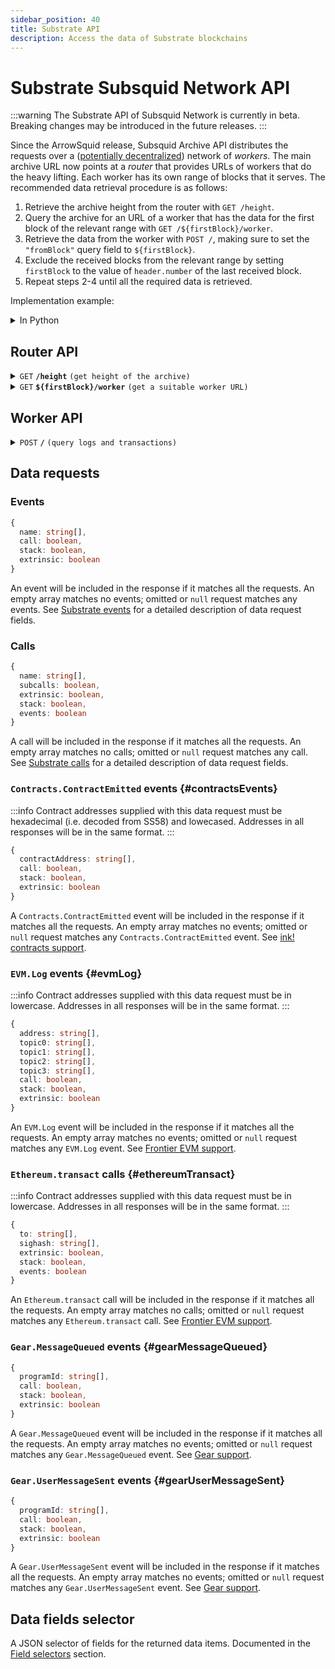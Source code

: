 ```yaml
---
sidebar_position: 40
title: Substrate API
description: Access the data of Substrate blockchains
---
```


# Substrate Subsquid Network API

:::warning
The Substrate API of Subsquid Network is currently in beta. Breaking changes may be introduced in the future releases.
:::

Since the ArrowSquid release, Subsquid Archive API distributes the requests over a ([potentially decentralized](/subsquid-network/public)) network of _workers_. The main archive URL now points at a _router_ that provides URLs of workers that do the heavy lifting. Each worker has its own range of blocks that it serves. The recommended data retrieval procedure is as follows:

1. Retrieve the archive height from the router with `GET /height`.
2. Query the archive for an URL of a worker that has the data for the first block of the relevant range with `GET /${firstBlock}/worker`.
3. Retrieve the data from the worker with `POST /`, making sure to set the `"fromBlock"` query field to `${firstBlock}`.
4. Exclude the received blocks from the relevant range by setting `firstBlock` to the value of `header.number` of the last received block.
5. Repeat steps 2-4 until all the required data is retrieved.

Implementation example:

<details>

<summary>In Python</summary>

```python
def get_text(url: str) -> str:
    res = requests.get(url)
    res.raise_for_status()
    return res.text


def dump(
    archive_url: str,
    query: Query,
    first_block: int,
    last_block: int
) -> None:
    assert 0 <= first_block <= last_block
    query = dict(query)  # copy query to mess with it later

    archived_height = int(get_text(f'{archive_url}/height'))
    next_block = first_block
    last_block = min(last_block, archived_height)

    while next_block <= last_block:
        worker_url = get_text(f'{archive_url}/{next_block}/worker')

        query['fromBlock'] = next_block
        query['toBlock'] = last_block
        res = requests.post(worker_url, json=query)
        res.raise_for_status()
        blocks = res.json()

        last_processed_block = blocks[-1]['header']['number']
        next_block = last_processed_block + 1
        for block in blocks:
            print(json.dumps(block))
```
Full code [here](https://gist.github.com/eldargab/2e007a293ac9f82031d023f1af581a7d).

</details>

## Router API

<details>

<summary><code>GET</code> <code><b>/height</b></code> <code>(get height of the archive)</code></summary>

**Example response:** `16576911`.

</details>

<details>

<summary><code>GET</code> <code><b>$&#123;firstBlock&#125;/worker</b></code> <code>(get a suitable worker URL)</code></summary>

The returned worker will be capable of processing `POST /` requests in which the `"fromBlock"` field is equal to `${firstBlock}`.

**Example response:** `https://rb04.sqd-archive.net/worker/query/czM6Ly9hY2FsYS0z`.

</details>

## Worker API

<details>

<summary><code>POST</code> <code><b>/</b></code> <code>(query logs and transactions)</code></summary>

##### Query Fields

- **type**: `"substrate"`
- **fromBlock**: Block number to start from (inclusive).
- **toBlock**: (optional) Block number to end on (inclusive). If this is not given, the query will go on for a fixed amount of time or until it reaches the height of the archive.
- **includeAllBlocks**: (optional) If true, the archive will include blocks that contain no data selected by data requests into its response.
- **fields**: (optional) A [selector](#data-fields-selector) of data fields to retrieve. Common for all data items.
- **events**: (optional) A list of [event requests](#events).
- **calls**: (optional) A list of [call requests](#calls).
- **contractsEvents**: (optional) A list of [Contracts.ContractEmitted event requests](#contractsEvents).
- **evmLogs**: (optional) A list of [EVM.Log event requests](#evmLog).
- **ethereumTransactions**: (optional) A list of [Ethereum.transact call requests](#ethereumTransact).
- **gearMessagesQueued**: (optional) A list of [Gear.MessageQueued event requests](#gearMessageQueued).
- **gearUserMessagesSent**: (optional) A list of [Gear.UserMessageSent event requests](#gearUserMessageSent).

In all cases, empty lists of requests **request no data**. Omit a field or send a `null` for a wildcard subscription.

<details>

<summary>

##### Example Request
</summary>

```json
{
  "type": "substrate",
  "fromBlock": 4669000,
  "toBlock":4669010,
  "fields": {
    "event": {
      "name": true,
      "args": true
    },
    "call": {
      "name": true,
      "args": true   
    }               
  },
  "events": [
    {        
      "name": ["Balances.Transfer"] 
    }              
  ]              
}
```

</details>

<details>

<summary>

##### Example Response
</summary>

```json
[
  {
    "header": {
      "number": 4669000,
      "hash": "0xa4667263922a1f71708993dc923b974bdece3a117538d3654f44ace403e6614f",
      "parentHash": "0x068d9e6dc7f3245df45a00a6a18ed1a07e64a53997f5f3f89e8b09c9db267b2b"
    },
    "events": []
  },
  {
    "header": {
      "number": 4669005,
      "hash": "0x7ae89bccf9d8a3fcb33b9310bff5d83aaf905099e32dd7766443c9b96143cde9",
      "parentHash": "0x36c515ee7a74db78a4ddee5734e8a79440e08bafd7e440886c7fcfd0d6389088"
    },
    "events": [
      {
        "index": 1,
        "extrinsicIndex": 1,
        "callAddress": [],
        "name": "Balances.Transfer",
        "args": [
          "0x3a7b188d341fcd76ffdc8e684ac26c1e0720e35ca01b3f7c2308c3bde14571c2",
          "0x8cdbbe675b1ea872e9f4b1d1f7258c3757b4247ef4e4d8f5d3a600d2a6dc7e59",
          "378293330000"
        ]
      }
    ]
  },
  {
    "header": {
      "number": 4669010,
      "hash": "0xbfd4448702ab2def722c6638c3d2062b7ca2cd62f71801ab467b1484bcb259a6",
      "parentHash": "0x5cb9bfcd169b9cacfa8f3b58212c151fc69e5cadf661162cd88f221888420942"
    },
    "events": []
  }
]
```
</details>

</details>

## Data requests

### Events

```ts
{
  name: string[],
  call: boolean,
  stack: boolean,
  extrinsic: boolean
}
```
An event will be included in the response if it matches all the requests. An empty array matches no events; omitted or `null` request matches any events. See [Substrate events](/sdk/reference/processors/substrate-batch/data-requests/#events) for a detailed description of data request fields.

### Calls

```ts
{
  name: string[],
  subcalls: boolean,
  extrinsic: boolean,
  stack: boolean,
  events: boolean
}
```
A call will be included in the response if it matches all the requests. An empty array matches no calls; omitted or `null` request matches any call. See [Substrate calls](/sdk/reference/processors/substrate-batch/data-requests/#calls) for a detailed description of data request fields.

### `Contracts.ContractEmitted` events {#contractsEvents}

:::info
Contract addresses supplied with this data request must be hexadecimal (i.e. decoded from SS58) and lowecased. Addresses in all responses will be in the same format.
:::

```ts
{
  contractAddress: string[],
  call: boolean,
  stack: boolean,
  extrinsic: boolean
}
```
A `Contracts.ContractEmitted` event will be included in the response if it matches all the requests. An empty array matches no events; omitted or `null` request matches any `Contracts.ContractEmitted` event. See [ink! contracts support](/sdk/resources/processor/substrate/ink).

### `EVM.Log` events {#evmLog}

:::info
Contract addresses supplied with this data request must be in lowercase. Addresses in all responses will be in the same format.
:::

```ts
{
  address: string[],
  topic0: string[],
  topic1: string[],
  topic2: string[],
  topic3: string[],
  call: boolean,
  stack: boolean,
  extrinsic: boolean
}
```
An `EVM.Log` event will be included in the response if it matches all the requests. An empty array matches no events; omitted or `null` request matches any `EVM.Log` event. See [Frontier EVM support](/sdk/resources/processor/substrate/frontier-evm/#subscribe-to-evm-events).

### `Ethereum.transact` calls {#ethereumTransact}

:::info
Contract addresses supplied with this data request must be in lowercase. Addresses in all responses will be in the same format.
:::

```ts
{
  to: string[],
  sighash: string[],
  extrinsic: boolean,
  stack: boolean,
  events: boolean
}
```
An `Ethereum.transact` call will be included in the response if it matches all the requests. An empty array matches no calls; omitted or `null` request matches any `Ethereum.transact` call. See [Frontier EVM support](/sdk/resources/processor/substrate/frontier-evm/#subscribe-to-evm-transactions).

### `Gear.MessageQueued` events {#gearMessageQueued}

```ts
{
  programId: string[],
  call: boolean,
  stack: boolean,
  extrinsic: boolean
}
```
A `Gear.MessageQueued` event will be included in the response if it matches all the requests. An empty array matches no events; omitted or `null` request matches any `Gear.MessageQueued` event. See [Gear support](/sdk/resources/processor/substrate/gear).

### `Gear.UserMessageSent` events {#gearUserMessageSent}

```ts
{
  programId: string[],
  call: boolean,
  stack: boolean,
  extrinsic: boolean
}
```
A `Gear.UserMessageSent` event will be included in the response if it matches all the requests. An empty array matches no events; omitted or `null` request matches any `Gear.UserMessageSent` event. See [Gear support](/sdk/resources/processor/substrate/gear).

## Data fields selector

A JSON selector of fields for the returned data items. Documented in the [Field selectors](/sdk/reference/processors/substrate-batch/field-selection/#data-item-types-and-field-selectors) section.
